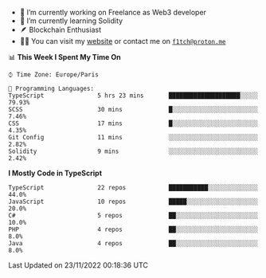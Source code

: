 - 🔭 I’m currently working on Freelance as Web3 developer
- 🌱 I’m currently learning Solidity
- 🪶 Blockchain Enthusiast
- 👨‍💻 You can visit my [website](https://f1tch.xyz) or contact me on [`f1tch@proton.me`](mailto:f1tch@proton.me)

<!--START_SECTION:waka-->
📊 **This Week I Spent My Time On** 

```text
⌚︎ Time Zone: Europe/Paris

💬 Programming Languages: 
TypeScript               5 hrs 23 mins       ████████████████████░░░░░   79.93% 
SCSS                     30 mins             █░░░░░░░░░░░░░░░░░░░░░░░░   7.46% 
CSS                      17 mins             █░░░░░░░░░░░░░░░░░░░░░░░░   4.35% 
Git Config               11 mins             ░░░░░░░░░░░░░░░░░░░░░░░░░   2.82% 
Solidity                 9 mins              ░░░░░░░░░░░░░░░░░░░░░░░░░   2.42%

```

**I Mostly Code in TypeScript** 

```text
TypeScript               22 repos            ███████████░░░░░░░░░░░░░░   44.0% 
JavaScript               10 repos            █████░░░░░░░░░░░░░░░░░░░░   20.0% 
C#                       5 repos             ██░░░░░░░░░░░░░░░░░░░░░░░   10.0% 
PHP                      4 repos             ██░░░░░░░░░░░░░░░░░░░░░░░   8.0% 
Java                     4 repos             ██░░░░░░░░░░░░░░░░░░░░░░░   8.0%

```



 Last Updated on 23/11/2022 00:18:36 UTC
<!--END_SECTION:waka-->
